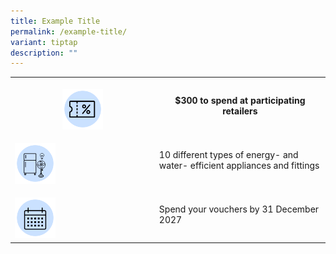 ```yaml
---
title: Example Title
permalink: /example-title/
variant: tiptap
description: ""
---
```

<table>
<tbody>
<tr>
<th rowspan="1" colspan="1">
<p></p>
<div class="isomer-image-wrapper">
<img style="width: 30%;" height="auto" width="100%" alt="" src="/images/1.png">
</div>
</th>
<th rowspan="1" colspan="1">
<p>$300 to spend at participating retailers</p>
</th>
</tr>
<tr>
<td rowspan="1" colspan="1">
<p></p>
<div class="isomer-image-wrapper">
<img style="width: 30%;" height="auto" width="100%" alt="" src="/images/2.png">
</div>
</td>
<td rowspan="1" colspan="1">
<p>10 different types of energy- and water- efficient appliances and fittings</p>
</td>
</tr>
<tr>
<td rowspan="1" colspan="1">
<p></p>
<div class="isomer-image-wrapper">
<img style="width: 30%;" height="auto" width="100%" alt="" src="/images/3.png">
</div>
</td>
<td rowspan="1" colspan="1">
<p>Spend your vouchers by 31 December 2027</p>
</td>
</tr>
</tbody>
</table>
<p></p>